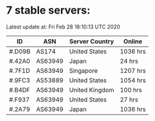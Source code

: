 # 7 stable servers:

Latest update at: Fri Feb 28 18:10:13 UTC 2020

| ID | ASN | Server Country | Online |
| -- | --- | -------------- | ------ |
| #.D09B | AS174 | United States | 1036 hrs |
| #.42A0 | AS63949 | Japan | 24 hrs |
| #.7F1D | AS63949 | Singapore | 1207 hrs |
| #.9FC3 | AS53889 | United States | 1054 hrs |
| #.B4DF | AS63949 | United Kingdom | 100 hrs |
| #.F937 | AS63949 | United States | 27 hrs |
| #.2A79 | AS63949 | Japan | 1036 hrs |

